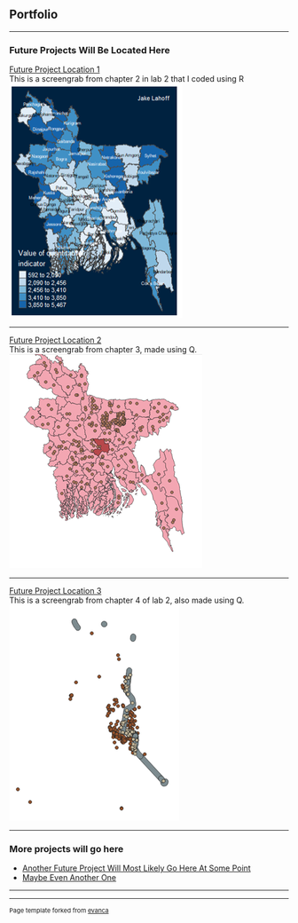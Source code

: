 ## Portfolio

---

### Future Projects Will Be Located Here 

[Future Project Location 1](/chapter2/index)
<br>This is a screengrab from chapter 2 in lab 2 that I coded using R<br/>
[<img src="images/lab2.png?raw=true"/>](/chapter2/index.md)

---
[Future Project Location 2](/lab22/index)
<br>This is a screengrab from chapter 3, made using Q.<br/>
[<img src="images/lab22.png?raw=true"/>](/lab22/index.md)

---
[Future Project Location 3](http://example.com/)
<br>This is a screengrab from chapter 4 of lab 2, also made using Q.<br/>
[<img src="images/lab23.png?raw=true"/>](/lab23/index.md)

---

### More projects will go here

- [Another Future Project Will Most Likely Go Here At Some Point](http://example.com/)
- [Maybe Even Another One](http://example.com/)

---




---
<p style="font-size:11px">Page template forked from <a href="https://github.com/evanca/quick-portfolio">evanca</a></p>
<!-- Remove above link if you don't want to attibute -->
